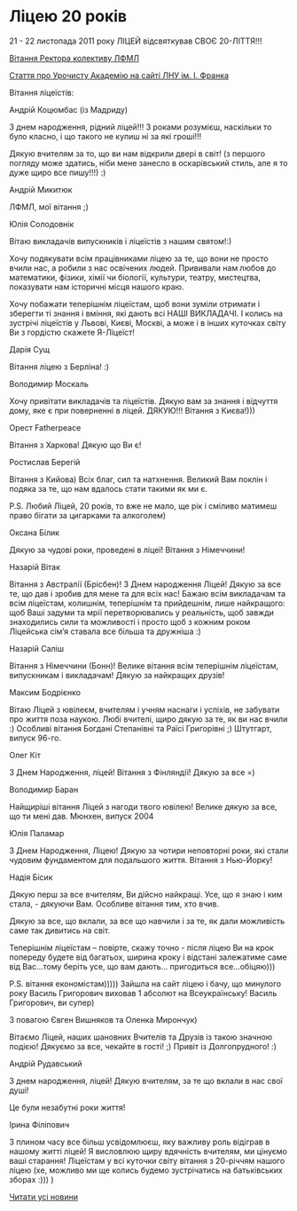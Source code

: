 # Ліцею 20 років

21 - 22 листопада 2011 року ЛІЦЕЙ відсвяткував СВОЄ 20-ЛІТТЯ!!!

[Вітання Ректора колективу ЛФМЛ ](http://www.lnu.edu.ua/news/vit_rect_licey-11-11.htm)

[ Стаття про Урочисту Академію на сайті ЛНУ ім. І. Франка](http://www.lnu.edu.ua/news/uvil_licey-11-11.htm)

Вітання ліцеїстів:

Андрій Коцюмбас (із Мадриду)

З днем народження, рідний ліцей!!! З роками розумієш, наскільки то було класно, і що такого не купиш ні за які гроші!!!

Дякую вчителям за то, що ви нам відкрили двері в світ! (з першого погляду може здатись, ніби мене занесло в оскарівський стиль, але я то дуже щиро все пишу!!!) :)

Андрій Микитюк

ЛФМЛ, мої вітання ;)

Юлія Солодовнік

Вітаю викладачів випускників і ліцеїстів з нашим святом!:)

Хочу подякувати всім працівниками ліцею за те, що вони не просто вчили нас, а робили з нас освічених людей. Прививали нам любов до математики, фізики, хімії чи біології, культури, театру, мистецтва, показувати нам історичні місця нашого краю.

Хочу побажати теперішнім ліцеїстам, щоб вони зуміли отримати і зберегти ті знання і вміння, які дають всі НАШІ ВИКЛАДАЧІ. І колись на зустрічі ліцеїстів у Львові, Києві, Москві, а може і в інших куточках світу Ви з гордістю скажете Я-Ліцеїст!

Дарія Сущ

Вітання ліцею з Берліна! :)

Володимир Москаль

Хочу привітати викладачів та ліцеїстів. Дякую вам за знання і відчуття дому, яке є при поверненні в ліцей. ДЯКУЮ!!! Вітання з Києва!)))

Орест Fatherpeace

Вітання з Харкова! Дякую що Ви є!

Ростислав Берегій

Вітання з Кийова) Всіх благ, сил та натхнення. Великий Вам поклін і подяка за те, що нам вдалось стати такими як ми є.

P.S. Любий Ліцей, 20 років, то вже не мало, ще рік і сміливо матимеш право бігати за цигарками та алкоголем)

Оксана Білик

Дякую за чудові роки, проведені в ліцеї! Вітання з Німеччини!

Назарій Вітак

Вітання з Австралії (Брісбен)! З Днем народження Ліцей! Дякую за все те, що дав і зробив для мене та для всіх нас! Бажаю всім викладачам та всім ліцеїстам, колишнім, теперішнім та прийдешнім, лише найкращого: щоб Ваші задуми та мрії перетворювались у реальність, щоб завжди знаходились сили та можливості і просто щоб з кожним роком Ліцейська сім’я ставала все більша та дружніша :)

Назарій Саліш

Вітання з Німеччини (Бонн)! Велике вітання всім теперішнім ліцеїстам, випускникам і викладачам! Дякую за найкращих друзів!

Максим Бодрієнко

Вітаю Ліцей з ювілеєм, вчителям і учням наснаги і успіхів, не забувати про життя поза наукою. Любі вчителі, щиро дякую за те, як ви нас вчили :) Особливі вітання Богдані Степанівні та Раїсі Григорівні ;) Штутгарт, випуск 96-го.

Олег Кіт

З Днем Народження, ліцей! Вітання з Фінляндії! Дякую за все =)

Володимир Баран

Найщиріші вітання Ліцей з нагоди твого ювілею! Велике дякую за все, що ти мені дав. Мюнхен, випуск 2004

Юлія Паламар

З Днем Народження, Ліцею! Дякую за чотири неповторні роки, які стали чудовим фундаментом для подальшого життя. Вітання з Нью-Йорку!

Надія Бісик

Дякую перш за все вчителям, Ви дійсно найкращі. Усе, що я знаю і ким стала, - дякуючи Вам. Особливе вітання тим, хто вчив.

Дякую за все, що вклали, за все що навчили і за те, як дали можливість саме так дивитись на світ.

Теперішнім ліцеїстам – повірте, скажу точно - після ліцею Ви на крок попереду будете від багатьох, ширина кроку і відстані залежатиме саме від Вас...тому беріть усе, що вам дають... пригодиться все...обіцяю)))

P.S. вітання економістам))))) Зайшла на сайт ліцею і бачу, що минулого року Василь Григорович виховав 1 абсолют на Всеукраїнську! Василь Григорович, ви супер)

З повагою Євген Вишняков та Оленка Мирончук)

Вітаємо Ліцей, наших шановних Вчителів та Друзів із такою значною подією! Дякуємо за все, чекайте в гості! ;) Привіт із Долгопрудного! :)

Андрій Рудавський

З днем народження, ліцей! Дякую вчителям, за те що вклали в нас свої душі!

Це були незабутні роки життя!

Ірина Філіпович

З плином часу все більш усвідомлюєш, яку важливу роль відіграв в нашому житті ліцей! Я висловлюю щиру вдячність вчителям, ми цінуємо ваші старання! Ліцеїстам у всі куточки світу вітання з 20-річчям нашого ліцею (хе, можливо ми ще колись будемо зустрічатись на батьківських зборах :))) )

[Читати усі новини](/news)
